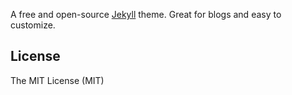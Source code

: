 A free and open-source [Jekyll](http://jekyllrb.com) theme. Great for blogs and easy to customize.



## License
The MIT License (MIT)
